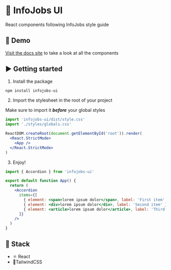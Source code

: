 # 💼 InfoJobs UI

React components following InfoJobs style guide

## 👀 Demo

[Visit the docs site](https://infojobs-ui.vercel.app) to take a look at all the components

## ▶️ Getting started

1. Install the package

```bash
npm install infojobs-ui
```

2. Import the stylesheet in the root of your project

Make sure to import it **_before_** your global styles

```jsx
import 'infojobs-ui/dist/style.css'
import './styles/globals.css'

ReactDOM.createRoot(document.getElementById('root')).render(
  <React.StrictMode>
    <App />
  </React.StrictMode>
)
```

3. Enjoy!

```jsx
import { Accordion } from 'infojobs-ui'

export default function App() {
  return (
    <Accordion
      items={[
        { element: <span>lorem ipsum dolor</span>, label: 'First item' },
        { element: <div>lorem ipsum dolor</div>, label: 'Second item' },
        { element: <article>lorem ipsum dolor</article>, label: 'Third item' }
      ]}
    />
  )
}
```

## 🚀 Stack

- ⚛️ React
- 💄TailwindCSS

